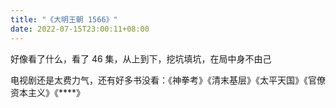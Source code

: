 ```yaml
---
title: "《大明王朝 1566》"
date: 2022-07-15T23:00:11+08:00
---
```


好像看了什么，看了 46 集，从上到下，挖坑填坑，在局中身不由己

电视剧还是太费力气，还有好多书没看：《神拳考》《清末基层》《太平天国》《官僚资本主义》《****》